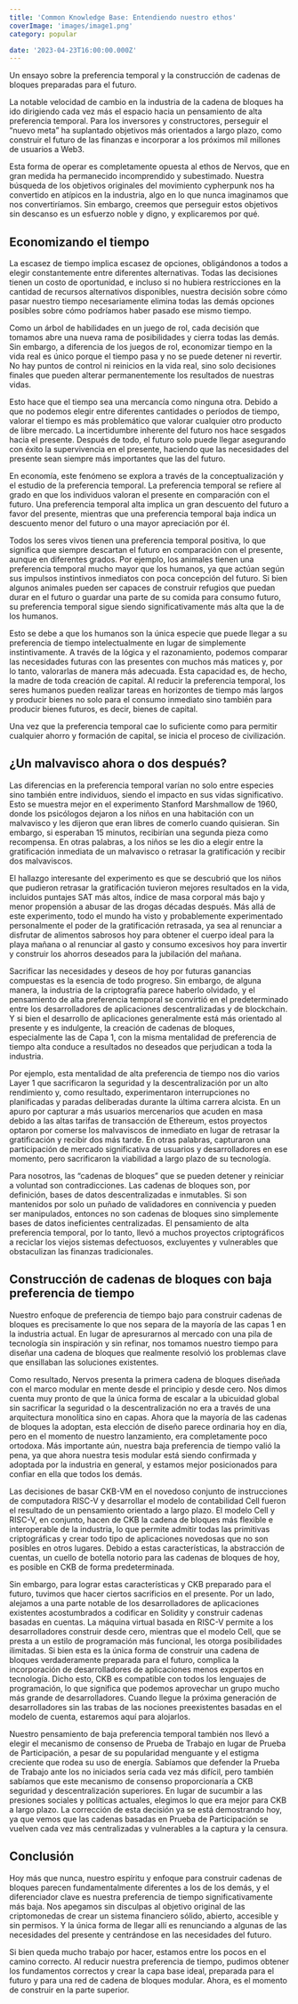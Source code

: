 ```yaml
---
title: 'Common Knowledge Base: Entendiendo nuestro ethos'
coverImage: 'images/image1.png'
category: popular

date: '2023-04-23T16:00:00.000Z'
---
```


Un ensayo sobre la preferencia temporal y la construcción de cadenas de bloques preparadas para el futuro.

La notable velocidad de cambio en la industria de la cadena de bloques ha ido dirigiendo cada vez más el espacio hacia un pensamiento de alta preferencia temporal. Para los inversores y constructores, perseguir el “nuevo meta” ha suplantado objetivos más orientados a largo plazo, como construir el futuro de las finanzas e incorporar a los próximos mil millones de usuarios a Web3.

Esta forma de operar es completamente opuesta al ethos de Nervos, que en gran medida ha permanecido incomprendido y subestimado. Nuestra búsqueda de los objetivos originales del movimiento cypherpunk nos ha convertido en atípicos en la industria, algo en lo que nunca imaginamos que nos convertiríamos. Sin embargo, creemos que perseguir estos objetivos sin descanso es un esfuerzo noble y digno, y explicaremos por qué.


## Economizando el tiempo

La escasez de tiempo implica escasez de opciones, obligándonos a todos a elegir constantemente entre diferentes alternativas. Todas las decisiones tienen un costo de oportunidad, e incluso si no hubiera restricciones en la cantidad de recursos alternativos disponibles, nuestra decisión sobre cómo pasar nuestro tiempo necesariamente elimina todas las demás opciones posibles sobre cómo podríamos haber pasado ese mismo tiempo.

Como un árbol de habilidades en un juego de rol, cada decisión que tomamos abre una nueva rama de posibilidades y cierra todas las demás. Sin embargo, a diferencia de los juegos de rol, economizar tiempo en la vida real es único porque el tiempo pasa y no se puede detener ni revertir. No hay puntos de control ni reinicios en la vida real, sino solo decisiones finales que pueden alterar permanentemente los resultados de nuestras vidas.

Esto hace que el tiempo sea una mercancía como ninguna otra. Debido a que no podemos elegir entre diferentes cantidades o períodos de tiempo, valorar el tiempo es más problemático que valorar cualquier otro producto de libre mercado. La incertidumbre inherente del futuro nos hace sesgados hacia el presente. Después de todo, el futuro solo puede llegar asegurando con éxito la supervivencia en el presente, haciendo que las necesidades del presente sean siempre más importantes que las del futuro.

En economía, este fenómeno se explora a través de la conceptualización y el estudio de la preferencia temporal. La preferencia temporal se refiere al grado en que los individuos valoran el presente en comparación con el futuro. Una preferencia temporal alta implica un gran descuento del futuro a favor del presente, mientras que una preferencia temporal baja indica un descuento menor del futuro o una mayor apreciación por él.

Todos los seres vivos tienen una preferencia temporal positiva, lo que significa que siempre descartan el futuro en comparación con el presente, aunque en diferentes grados. Por ejemplo, los animales tienen una preferencia temporal mucho mayor que los humanos, ya que actúan según sus impulsos instintivos inmediatos con poca concepción del futuro. Si bien algunos animales pueden ser capaces de construir refugios que puedan durar en el futuro o guardar una parte de su comida para consumo futuro, su preferencia temporal sigue siendo significativamente más alta que la de los humanos.

Esto se debe a que los humanos son la única especie que puede llegar a su preferencia de tiempo intelectualmente en lugar de simplemente instintivamente. A través de la lógica y el razonamiento, podemos comparar las necesidades futuras con las presentes con muchos más matices y, por lo tanto, valorarlas de manera más adecuada. Esta capacidad es, de hecho, la madre de toda creación de capital. Al reducir la preferencia temporal, los seres humanos pueden realizar tareas en horizontes de tiempo más largos y producir bienes no solo para el consumo inmediato sino también para producir bienes futuros, es decir, bienes de capital.

Una vez que la preferencia temporal cae lo suficiente como para permitir cualquier ahorro y formación de capital, se inicia el proceso de civilización.


## ¿Un malvavisco ahora o dos después?

Las diferencias en la preferencia temporal varían no solo entre especies sino también entre individuos, siendo el impacto en sus vidas significativo. Esto se muestra mejor en el experimento Stanford Marshmallow de 1960, donde los psicólogos dejaron a los niños en una habitación con un malvavisco y les dijeron que eran libres de comerlo cuando quisieran. Sin embargo, si esperaban 15 minutos, recibirían una segunda pieza como recompensa. En otras palabras, a los niños se les dio a elegir entre la gratificación inmediata de un malvavisco o retrasar la gratificación y recibir dos malvaviscos.

El hallazgo interesante del experimento es que se descubrió que los niños que pudieron retrasar la gratificación tuvieron mejores resultados en la vida, incluidos puntajes SAT más altos, índice de masa corporal más bajo y menor propensión a abusar de las drogas décadas después. Más allá de este experimento, todo el mundo ha visto y probablemente experimentado personalmente el poder de la gratificación retrasada, ya sea al renunciar a disfrutar de alimentos sabrosos hoy para obtener el cuerpo ideal para la playa mañana o al renunciar al gasto y consumo excesivos hoy para invertir y construir los ahorros deseados para la jubilación del mañana.

Sacrificar las necesidades y deseos de hoy por futuras ganancias compuestas es la esencia de todo progreso. Sin embargo, de alguna manera, la industria de la criptografía parece haberlo olvidado, y el pensamiento de alta preferencia temporal se convirtió en el predeterminado entre los desarrolladores de aplicaciones descentralizadas y de blockchain. Y si bien el desarrollo de aplicaciones generalmente está más orientado al presente y es indulgente, la creación de cadenas de bloques, especialmente las de Capa 1, con la misma mentalidad de preferencia de tiempo alta conduce a resultados no deseados que perjudican a toda la industria.

Por ejemplo, esta mentalidad de alta preferencia de tiempo nos dio varios Layer 1 que sacrificaron la seguridad y la descentralización por un alto rendimiento y, como resultado, experimentaron interrupciones no planificadas y paradas deliberadas durante la última carrera alcista. En un apuro por capturar a más usuarios mercenarios que acuden en masa debido a las altas tarifas de transacción de Ethereum, estos proyectos optaron por comerse los malvaviscos de inmediato en lugar de retrasar la gratificación y recibir dos más tarde. En otras palabras, capturaron una participación de mercado significativa de usuarios y desarrolladores en ese momento, pero sacrificaron la viabilidad a largo plazo de su tecnología.

Para nosotros, las “cadenas de bloques” que se pueden detener y reiniciar a voluntad son contradicciones. Las cadenas de bloques son, por definición, bases de datos descentralizadas e inmutables. Si son mantenidos por solo un puñado de validadores en connivencia y pueden ser manipulados, entonces no son cadenas de bloques sino simplemente bases de datos ineficientes centralizadas. El pensamiento de alta preferencia temporal, por lo tanto, llevó a muchos proyectos criptográficos a reciclar los viejos sistemas defectuosos, excluyentes y vulnerables que obstaculizan las finanzas tradicionales.


## Construcción de cadenas de bloques con baja preferencia de tiempo 

Nuestro enfoque de preferencia de tiempo bajo para construir cadenas de bloques es precisamente lo que nos separa de la mayoría de las capas 1 en la industria actual. En lugar de apresurarnos al mercado con una pila de tecnología sin inspiración y sin refinar, nos tomamos nuestro tiempo para diseñar una cadena de bloques que realmente resolvió los problemas clave que ensillaban las soluciones existentes.

Como resultado, Nervos presenta la primera cadena de bloques diseñada con el marco modular en mente desde el principio y desde cero. Nos dimos cuenta muy pronto de que la única forma de escalar a la ubicuidad global sin sacrificar la seguridad o la descentralización no era a través de una arquitectura monolítica sino en capas. Ahora que la mayoría de las cadenas de bloques la adoptan, esta elección de diseño parece ordinaria hoy en día, pero en el momento de nuestro lanzamiento, era completamente poco ortodoxa. Más importante aún, nuestra baja preferencia de tiempo valió la pena, ya que ahora nuestra tesis modular está siendo confirmada y adoptada por la industria en general, y estamos mejor posicionados para confiar en ella que todos los demás.

Las decisiones de basar CKB-VM en el novedoso conjunto de instrucciones de computadora RISC-V y desarrollar el modelo de contabilidad Cell fueron el resultado de un pensamiento orientado a largo plazo. El modelo Cell y RISC-V, en conjunto, hacen de CKB la cadena de bloques más flexible e interoperable de la industria, lo que permite admitir todas las primitivas criptográficas y crear todo tipo de aplicaciones novedosas que no son posibles en otros lugares. Debido a estas características, la abstracción de cuentas, un cuello de botella notorio para las cadenas de bloques de hoy, es posible en CKB de forma predeterminada.

Sin embargo, para lograr estas características y CKB preparado para el futuro, tuvimos que hacer ciertos sacrificios en el presente. Por un lado, alejamos a una parte notable de los desarrolladores de aplicaciones existentes acostumbrados a codificar en Solidity y construir cadenas basadas en cuentas. La máquina virtual basada en RISC-V permite a los desarrolladores construir desde cero, mientras que el modelo Cell, que se presta a un estilo de programación más funcional, les otorga posibilidades ilimitadas. Si bien esta es la única forma de construir una cadena de bloques verdaderamente preparada para el futuro, complica la incorporación de desarrolladores de aplicaciones menos expertos en tecnología. Dicho esto, CKB es compatible con todos los lenguajes de programación, lo que significa que podemos aprovechar un grupo mucho más grande de desarrolladores. Cuando llegue la próxima generación de desarrolladores sin las trabas de las nociones preexistentes basadas en el modelo de cuenta, estaremos aquí para alojarlos.

Nuestro pensamiento de baja preferencia temporal también nos llevó a elegir el mecanismo de consenso de Prueba de Trabajo en lugar de Prueba de Participación, a pesar de su popularidad menguante y el estigma creciente que rodea su uso de energía. Sabíamos que defender la Prueba de Trabajo ante los no iniciados sería cada vez más difícil, pero también sabíamos que este mecanismo de consenso proporcionaría a CKB seguridad y descentralización superiores. En lugar de sucumbir a las presiones sociales y políticas actuales, elegimos lo que era mejor para CKB a largo plazo. La corrección de esta decisión ya se está demostrando hoy, ya que vemos que las cadenas basadas en Prueba de Participación se vuelven cada vez más centralizadas y vulnerables a la captura y la censura.


## Conclusión

Hoy más que nunca, nuestro espíritu y enfoque para construir cadenas de bloques parecen fundamentalmente diferentes a los de los demás, y el diferenciador clave es nuestra preferencia de tiempo significativamente más baja. Nos apegamos sin disculpas al objetivo original de las criptomonedas de crear un sistema financiero sólido, abierto, accesible y sin permisos. Y la única forma de llegar allí es renunciando a algunas de las necesidades del presente y centrándose en las necesidades del futuro.

Si bien queda mucho trabajo por hacer, estamos entre los pocos en el camino correcto. Al reducir nuestra preferencia de tiempo, pudimos obtener los fundamentos correctos y crear la capa base ideal, preparada para el futuro y para una red de cadena de bloques modular. Ahora, es el momento de construir en la parte superior.

